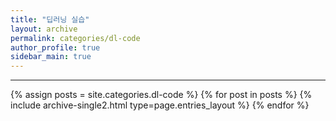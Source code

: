 ```yaml
---
title: "딥러닝 실습"
layout: archive
permalink: categories/dl-code
author_profile: true
sidebar_main: true
---
```


<!-- 공백이 포함되어 있는 카테고리 이름의 경우 site.categories['a b c'] 이런식으로! -->

***

{% assign posts = site.categories.dl-code %}
{% for post in posts %} {% include archive-single2.html type=page.entries_layout %} {% endfor %}
